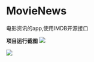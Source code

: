 # MovieNews
电影资讯的app,使用IMDB开源接口

**项目运行截图**
![](https://i.imgur.com/WacPOvY.png)

![](https://i.imgur.com/ELLzY8r.png)
